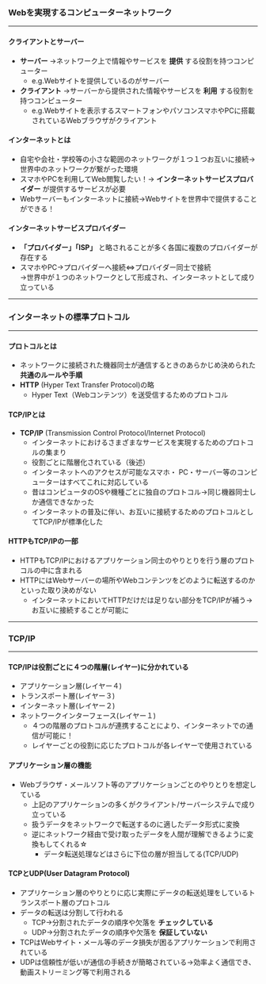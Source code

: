 ### Webを実現するコンピューターネットワーク
***
#### クライアントとサーバー
- __サーバー__ →ネットワーク上で情報やサービスを __提供__ する役割を持つコンピューター
  - e.g.Webサイトを提供しているのがサーバー
- __クライアント__ →サーバーから提供された情報やサービスを __利用__ する役割を持つコンピューター
  - e.g.Webサイトを表示するスマートフォンやパソコンスマホやPCに搭載されているWebブラウザがクライアント
#### インターネットとは
- 自宅や会社・学校等の小さな範囲のネットワークが１つ１つお互いに接続→世界中のネットワークが繋がった環境
- スマホやPCを利用してWeb閲覧したい！→ __インターネットサービスプロバイダー__ が提供するサービスが必要
- Webサーバーもインターネットに接続→Webサイトを世界中で提供することができる！
#### インターネットサービスプロバイダー
- __「プロバイダー」「ISP」__ と略されることが多く各国に複数のプロバイダーが存在する
- スマホやPC→プロバイダーへ接続⇔プロバイダー同士で接続  
→世界中が１つのネットワークとして形成され、インターネットとして成り立っている
***
### インターネットの標準プロトコル
***
#### プロトコルとは
- ネットワークに接続された機器同士が通信するときのあらかじめ決められた __共通のルールや手順__
- __HTTP__ (Hyper Text Transfer Protocol)の略
  - Hyper Text（Webコンテンツ）を送受信するためのプロトコル
#### TCP/IPとは
- __TCP/IP__ (Transmission Control Protocol/Internet Protocol)
  - インターネットにおけるさまざまなサービスを実現するためのプロトコルの集まり
  - 役割ごとに階層化されている（後述）
  - インターネットへのアクセスが可能なスマホ・ PC・サーバー等のコンピューターはすべてこれに対応している
  - 昔はコンピュータのOSや機種ごとに独自のプロトコル→同じ機器同士しか通信できなかった
  - インターネットの普及に伴い、お互いに接続するためのプロトコルとしてTCP/IPが標準化した
#### HTTPもTCP/IPの一部
- HTTPもTCP/IPにおけるアプリケーション同士のやりとりを行う層のプロトコルの中に含まれる
- HTTPにはWebサーバーの場所やWebコンテンツをどのように転送するのかといった取り決めがない
  - インターネットにおいてHTTPだけだは足りない部分をTCP/IPが補う→お互いに接続することが可能に
***
### TCP/IP
***
#### TCP/IPは役割ごとに４つの階層(レイヤー)に分かれている
- アプリケーション層(レイヤー４)
- トランスポート層(レイヤー３)
- インターネット層(レイヤー２)
- ネットワークインターフェース(レイヤー１)
  - ４つの階層のプロトコルが連携することにより、インターネットでの通信が可能に！
  - レイヤーごとの役割に応じたプロトコルが各レイヤーで使用されている
#### アプリケーション層の機能
- Webブラウザ・メールソフト等のアプリケーションごとのやりとりを想定している
  - 上記のアプリケーションの多くがクライアント/サーバーシステムで成り立っている
  - 扱うデータをネットワークで転送するのに適したデータ形式に変換
  - 逆にネットワーク経由で受け取ったデータを人間が理解できるように変換もしてくれる☆
    - データ転送処理などはさらに下位の層が担当してる(TCP/UDP)
#### TCPとUDP(User Datagram Protocol)
- アプリケーション層のやりとりに応じ実際にデータの転送処理をしているトランスポート層のプロトコル
- データの転送は分割して行われる
  - TCP→分割されたデータの順序や欠落を __チェックしている__
  - UDP→分割されたデータの順序や欠落を __保証していない__
- TCPはWebサイト・メール等のデータ損失が困るアプリケーションで利用されている
- UDPは信頼性が低いが通信の手続きが簡略されている→効率よく通信でき、動画ストリーミング等で利用される











